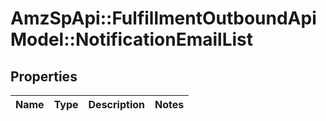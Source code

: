# AmzSpApi::FulfillmentOutboundApiModel::NotificationEmailList

## Properties
Name | Type | Description | Notes
------------ | ------------- | ------------- | -------------

